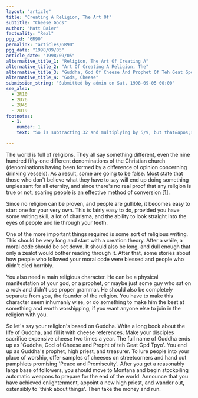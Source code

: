 ```yaml
---
layout: "article"
title: "Creating A Religion, The Art Of"
subtitle: "Cheese Gods"
author: "Matt Baier"
factuality: "Real"
pgg_id: "6R90"
permalink: "articles/6R90"
pgg_date: "1998/09/05"
article_date: "1998/09/05"
alternative_title_1: "Religion, The Art Of Creating A"
alternative_title_2: "Art Of Creating A Religion, The"
alternative_title_3: "Guddha, God Of Cheese And Prophet Of Teh Geat Gpd Tpyo"
alternative_title_4: "Gods, Cheese"
submission_string: "Submitted by admin on Sat, 1998-09-05 00:00"
see_also:
  - 2R10
  - 2U76
  - 2U45
  - 2U19
footnotes: 
  - 1:
    number: 1
    text: "So is subtracting 32 and multiplying by 5/9, but that&apos;s a completely different sort of thing."

---
```

<div>
<p>The world is full of religions. They all say something different, even the nine hundred fifty-one different denominations of the Christian church (denominations having been formed by a difference of opinion concerning drinking vessels). As a result, some are going to be false. Most state that those who don't believe what they have to say will end up doing something unpleasant for all eternity, and since there's no real proof that any religion is true or not, scaring people is an effective method of conversion <a href="#footnote-body.1" name="footnote-link.1" class="footnote-link">[1]</a>.</p>
<p>Since no religion can be proven, and people are gullible, it becomes easy to start one for your very own. This is fairly easy to do, provided you have some writing skill, a lot of charisma, and the ability to look straight into the eyes of people and lie through your teeth.</p>
<p>One of the more important things required is some sort of religious writing. This should be very long and start with a creation theory. After a while, a moral code should be set down. It should also be long, and dull enough that only a zealot would bother reading through it. After that, some stories about how people who followed your moral code were blessed and people who didn't died horribly.</p>
<p>You also need a main religious character. He can be a physical manifestation of your god, or a prophet, or maybe just some guy who sat on a rock and didn't use proper grammar. He should also be completely separate from you, the founder of the religion. You have to make this character seem inhumanly wise, or do something to make him the best at something and worth worshipping, if you want anyone else to join in the religion with you.</p>
<p>So let's say your religion's based on Guddha. Write a long book about the life of Guddha, and fill it with cheese references. Make your disciples sacrifice expensive cheese two times a year. The full name of Guddha ends up as `Guddha, God of Cheese and Propht of teh Geat Gpd Tpyo'. You end up as Guddha's prophet, high priest, and treasurer. To lure people into your place of worship, offer samples of cheeses on streetcorners and hand out pamphlets promising `Peace and Promiscuity'. After you get a reasonably large base of followers, you should move to Montana and begin stockpiling automatic weapons to prepare for the end of the world. Announce that you have achieved enlightenment, appoint a new high priest, and wander out, ostensibly to `think about things'. Then take the money and run.</p>
</div>
